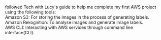 followed Tech with Lucy's guide to help me complete my first AWS project using the following tools: <br>
Amazon S3: For storing the images in the process of generating labels.<br>
Amazon Rekognition: To analyse images and generate image labels.<br>
AWS CLI: Interacting with AWS services through command line interface(CLI).
